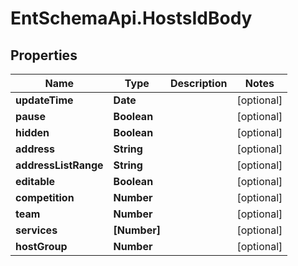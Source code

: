 # EntSchemaApi.HostsIdBody

## Properties
Name | Type | Description | Notes
------------ | ------------- | ------------- | -------------
**updateTime** | **Date** |  | [optional] 
**pause** | **Boolean** |  | [optional] 
**hidden** | **Boolean** |  | [optional] 
**address** | **String** |  | [optional] 
**addressListRange** | **String** |  | [optional] 
**editable** | **Boolean** |  | [optional] 
**competition** | **Number** |  | [optional] 
**team** | **Number** |  | [optional] 
**services** | **[Number]** |  | [optional] 
**hostGroup** | **Number** |  | [optional] 
